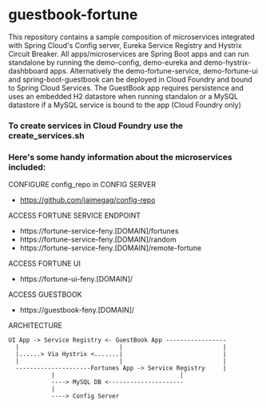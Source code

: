 # guestbook-fortune

This repository contains a sample composition of microservices integrated with Spring Cloud's Config server, Eureka Service Registry and Hystrix Circuit Breaker.
All apps/microservices are Spring Boot apps and can run standalone by running the demo-config, demo-eureka and demo-hystrix-dashbboard apps.
Alternatively the demo-fortune-service, demo-fortune-ui and spring-boot-guestbook can be deployed in Cloud Foundry and bound to Spring Cloud Services.
The GuestBook app requires persistence and uses an embedded H2 datastore when running standalon or a MySQL datastore if a MySQL service is bound to the app (Cloud Foundry only)

### To create services in Cloud Foundry use the create_services.sh

### Here's some handy information about the microservices included:
  

CONFIGURE config_repo in CONFIG SERVER
- https://github.com/jaimegag/config-repo
  

ACCESS FORTUNE SERVICE ENDPOINT
- https://fortune-service-feny.[DOMAIN]/fortunes
- https://fortune-service-feny.[DOMAIN]/random
- https://fortune-service-feny.[DOMAIN]/remote-fortune
  

ACCESS FORTUNE UI
- https://fortune-ui-feny.[DOMAIN]/
  

ACCESS GUESTBOOK
- https://guestbook-feny.[DOMAIN]/
  

ARCHITECTURE
```
UI App -> Service Registry <- GuestBook App -----------------
  |                            |                            |
  |......> Via Hystrix <.......|                            |
  |                            |                            |
  ---------------------Fortunes App -> Service Registry     |
			|                                   |
			----> MySQL DB <---------------------
			|
			----> Config Server
```
